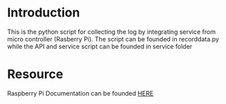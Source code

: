 # Introduction

This is the python script for collecting the log by integrating service from micro controller (Rasberry Pi). The script can be founded in recorddata.py while the API and service script can be founded in service folder 

# Resource

Raspberry Pi Documentation can be founded [HERE](https://www.raspberrypi.org/documentation/)
